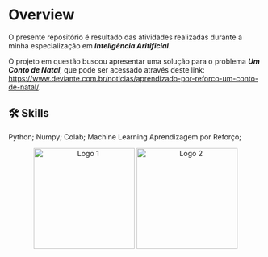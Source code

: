 
# Overview
O presente repositório é resultado das atividades realizadas durante a minha especialização em _**Inteligência Aritificial**_.

O projeto em questão buscou apresentar uma solução para o problema _**Um Conto de Natal**_, que pode ser acessado através deste link: https://www.deviante.com.br/noticias/aprendizado-por-reforco-um-conto-de-natal/.


## 🛠 Skills
Python; Numpy; Colab; Machine Learning Aprendizagem por Reforço;
    
<p align="center">
  <img src="https://upload.wikimedia.org/wikipedia/commons/c/c3/Python-logo-notext.svg" alt="Logo 1" width="200" />
  <img src="https://upload.wikimedia.org/wikipedia/commons/c/c3/Python-logo-notext.svg" alt="Logo 2" width="200" />
</p>
